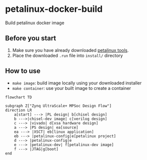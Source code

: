 # petalinux-docker-build
Build petalinux docker image


## Before you start

1. Make sure you have already downloaded [petalinux tools](https://www.xilinx.com/support/download/index.html/content/xilinx/en/downloadNav/embedded-design-tools.html). 
2. Place the downloaded `.run` file into `install/` directory

## How to use

- `make image`: build image locally using your downloaded installer
- `make container`: use your built image to create a container


```mermaid
flowchart TD

subgraph Z["Zynq UltraScale+ MPSoc Design Flow"]
direction LR
    a[start] ---> |PL design| b[chisel design]
    b --->|chisel-dev image| c[verilog design]
    c ---> |vivado| d[xsa hardware design]
    a ---> |PS design| ea[source]
    ea ---> |XSCT| eb[linux application]
    eb ---> |petalinux-config|e[petalinux project]
    d ---> |petalinux-config|e
    e ---> |petalinux-dev| f[petalinux-dev image]
    f ---> |JTAG|g[boot]
end
```